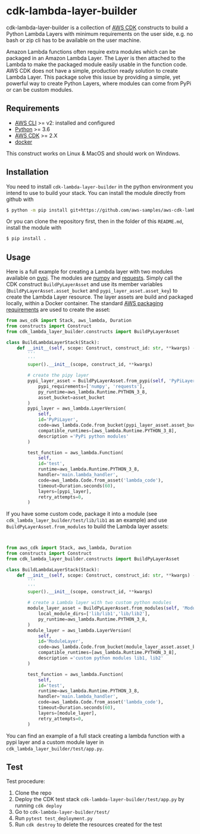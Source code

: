  # cdk-lambda-layer-builder

cdk-lambda-layer-builder is a collection of [AWS CDK](https://docs.aws.amazon.com/cdk/v2/guide/home.html#cpm) 
constructs to build a Python Lambda Layers with minimum requirements on the user 
side, e.g. no bash or zip cli has to be available on the user machine.

Amazon Lambda functions often require extra modules which can be packaged in an 
Amazon Lambda Layer. The Layer is then attached to the Lambda to make the packaged 
module easily usable in the function code. AWS CDK does not have a simple, production 
ready solution to create Lambda Layer. This package solve this issue by providing 
a simple, yet powerful way to create Python Layers, where modules can come from PyPi 
or can be custom modules.

## Requirements
* [AWS CLI](https://docs.aws.amazon.com/cli/latest/userguide/cli-chap-welcome.html) >= v2: installed and configured
* [Python](https://www.python.org/) >= 3.6
* [AWS CDK](https://docs.aws.amazon.com/cdk/v2/guide/home.html#cpm) >= 2.X
* [docker](https://docs.docker.com/get-docker/)

This construct works on Linux & MacOS and should work on Windows.

## Installation
You need to install `cdk-lambda-layer-builder` in the python environment you intend 
to use to build your stack. You can install the module directly from github with
```bash
$ python -m pip install git+https://github.com/aws-samples/aws-cdk-lambda-layer-builder.git
```
Or you can clone the repository first, then in the folder of this `README.md`, install 
the module with
```bash
$ pip install .
```

## Usage
Here is a full example for creating a Lambda layer with two modules available on 
[pypi](https://pypi.org/). The modules are [numpy](https://pypi.org/project/numpy/) 
and [requests](https://pypi.org/project/requests/). Simply call the CDK construct 
`BuildPyLayerAsset` and use its member variables (`BuildPyLayerAsset.asset_bucket` 
and `pypi_layer_asset.asset_key`) to create the Lambda Layer resource. The layer 
assets are build and packaged locally, within a Docker container. The standard 
[AWS packaging requirements](https://docs.aws.amazon.com/lambda/latest/dg/configuration-layers.html) 
are used to create the asset:
```python
from aws_cdk import Stack, aws_lambda, Duration
from constructs import Construct
from cdk_lambda_layer_builder.constructs import BuildPyLayerAsset

class BuildLambdaLayerStack(Stack):
    def __init__(self, scope: Construct, construct_id: str, **kwargs) -> None:
        '''
        '''
        super().__init__(scope, construct_id, **kwargs)

        # create the pipy layer
        pypi_layer_asset = BuildPyLayerAsset.from_pypi(self, 'PyPiLayerAsset',
            pypi_requirements=['numpy', 'requests'],
            py_runtime=aws_lambda.Runtime.PYTHON_3_8,
            asset_bucket=asset_bucket
        )
        pypi_layer = aws_lambda.LayerVersion(
            self,
            id='PyPiLayer',
            code=aws_lambda.Code.from_bucket(pypi_layer_asset.asset_bucket, pypi_layer_asset.asset_key),
            compatible_runtimes=[aws_lambda.Runtime.PYTHON_3_8],
            description ='PyPi python modules'
        )

        test_function = aws_lambda.Function(
            self,
            id='test',
            runtime=aws_lambda.Runtime.PYTHON_3_8,
            handler='main.lambda_handler',
            code=aws_lambda.Code.from_asset('lambda_code'),
            timeout=Duration.seconds(60),
            layers=[pypi_layer],
            retry_attempts=0,
        )
```
If you have some custom code, package it into a module (see `cdk_lambda_layer_builder/test/lib/lib1`
as an example) and use `BuildPyLayerAsset.from_modules` to build the Lambda layer assets:
```python


from aws_cdk import Stack, aws_lambda, Duration
from constructs import Construct
from cdk_lambda_layer_builder.constructs import BuildPyLayerAsset

class BuildLambdaLayerStack(Stack):
    def __init__(self, scope: Construct, construct_id: str, **kwargs) -> None:
        '''
        '''
        super().__init__(scope, construct_id, **kwargs)

        # create a Lambda layer with two custom python modules
        module_layer_asset = BuildPyLayerAsset.from_modules(self, 'ModuleLayerAsset',
            local_module_dirs=['lib/lib1','lib/lib2'],
            py_runtime=aws_lambda.Runtime.PYTHON_3_8,
        )
        module_layer = aws_lambda.LayerVersion(
            self,
            id='ModuleLayer',
            code=aws_lambda.Code.from_bucket(module_layer_asset.asset_bucket, module_layer_asset.asset_key),
            compatible_runtimes=[aws_lambda.Runtime.PYTHON_3_8],
            description ='custom python modules lib1, lib2'
        )

        test_function = aws_lambda.Function(
            self,
            id='test',
            runtime=aws_lambda.Runtime.PYTHON_3_8,
            handler='main.lambda_handler',
            code=aws_lambda.Code.from_asset('lambda_code'),
            timeout=Duration.seconds(60),
            layers=[module_layer],
            retry_attempts=0,
        )
```
You can find an example of a full stack creating a lambda function with a pypi layer 
and a custom module layer in `cdk_lambda_layer_builder/test/app.py`.

## Test
Test procedure:
1. Clone the repo
2. Deploy the CDK test stack `cdk-lambda-layer-builder/test/app.py` by running `cdk deploy`
3. Go to `cdk-lambda-layer-builder/test/`
4. Run `pytest test_deployment.py`
5. Run `cdk destroy` to delete the resources created for the test
